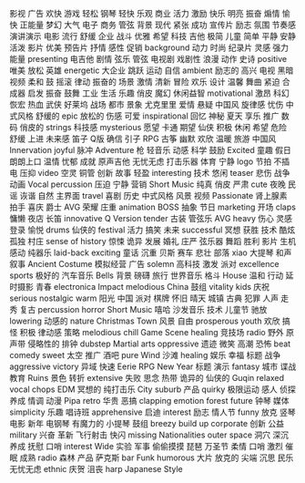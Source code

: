 影视 广告 欢快 游戏 轻松 钢琴 轻快 乐观 商业 活力 激励 快乐 明亮 振奋 煽情 愉快 正能量 梦幻 大气 电子 商务 管弦 背景 现代 紧张 成功 宣传片 励志 氛围 节奏感 演讲演示 电影 流行 舒缓 企业 战斗 优雅 希望 科技 吉他 极简 儿童 简单 平静 安静 活泼 影片 优美 预告片 抒情 感性 促销 background 动力 时尚 纪录片 灵感 强力 能量 presenting 电吉他 剧情 弦乐 管弦 电视剧 戏剧性 浪漫 动作 史诗 positive 唯美 放松 英雄 energetic 大企业 跳跃 运动 自信 ambient 励志的 高兴 电视 黑暗 视频 柔和 鼓 摇滚 律动 振奋的 场景 激情 清新 冒险 欢乐 设计 温馨 舞曲 紧迫 合成器 启发 振奋 鼓舞 工业 生活 乐趣 俏皮 魔幻 休闲益智 motivational 激昂 科幻 恢宏 热血 武侠 好莱坞 战场 都市 景象 尤克里里 爱情 悬疑 中国风 旋律感 忧伤 中式风格 舒缓的 epic 放松的 伤感 可爱 inspirational 回忆 神秘 夏天 享乐 推广 数码 俏皮的 strings 科技感 mysterious 愿望 卡通 期望 仙侠 积极 休闲 希望 危险 舒缓 上进 未来感 笛子 Q版 确信 引子 RPG 古筝 幽默 欢欣 温暖 旅游 中国风 Innervation joyful 脉冲 Adventure 枪 轻音乐 动感 科学 鼓励 Excited 童趣 假日 朗朗上口 温情 忧郁 成就 原声吉他 无忧无虑 打击乐器 体育 宁静 logo 节拍 不插电 压抑 video 空灵 铜管 创新 故事 轻盈 interesting 技术 悠闲 teaser 悲伤 战争 动画 Vocal percussion 压迫 宁静 营销 Short Music 纯真 俏皮 严肃 cute 夜晚 民谣 诙谐 自然 主界面 travel 喜剧 历史 中式风格 风景 视频 Passionate 肾上腺素 拍手 喜庆 爵士 AVG 荣耀 庄重 animation BOSS 抽象 节日 marketing 开场 claps 慵懒 夜店 长笛 innovative Q Version tender 古装 管弦乐 AVG heavy 伤心 灵感 登录 愉悦 drums 仙侠的 festival 活力 搞笑 未来 successful 冥想 获胜 技术 酷炫 孤独 村庄 sense of history 惊悚 诡异 发展 婚礼 庄严 弦乐器 舞蹈 胜利 影片 生机 感动 纯器乐 laid-back exciting 童话 沉重 贝斯 赛车 悲壮 部落 xiao 大提琴 和声 叙事 Ancient Costume 模拟经营 广告 solemn 高科技 激发 派对 excellence sports 极好的 汽车音乐 Bells 背景 磅礴 旅行 世界音乐 格斗 House 温和 行动 延时摄影 青春 electronica Impact melodious China 鼓组 vitality kids 庆祝 serious nostalgic warm 阳光 中国 派对 棋牌 怀旧 晴天 城镇 古典 犯罪 人声 走秀 复古 percussion horror Short Music 嘻哈 沙发音乐 技术 儿童节 驰放 lowering 动感的 nature Christmas Town 风景 自由 prosperous youth 欢欣 搞怪 积极 律动感 策略 melodious chill Game Scene healing 竞技场 radio 野外 原声带 侵略性的 排钟 dubstep Martial arts oppressive 遗迹 微笑 高潮 恐怖 beat comedy sweet 太空 推广 酒吧 pure Wind 沙滩 healing 娱乐 幸福 标题 战争 aggressive victory 异域 快速 Eerie RPG New Year 标题 演示 fantasy 城市 谍战 教育 Ruins 景色 转折 extensive 失败 思念 热带 诡异的 仙侠的 Guqin relaxed vocal chops EDM 冥想的 纯打击乐 City suburb 产品 quirky 极限运动 感人 侦探 养成 情调 动漫 Pipa retro 华贵 恶搞 clapping emotion forest future 钟琴 媒体 simplicity 乐趣 唱诗班 apprehensive 启迪 interest 励志 情人节 funny 放克 竖琴 电影 新年 电钢琴 有魔力的 小提琴 鼓组 breezy build up corporate 创新 公益 military 兴奋 革新 飞行射击 快闪 missing Nationalities outer space 洞穴 深沉 养成 抚慰 口哨 interest Wide 实验 军事 偷偷摸摸 琵琶 万圣节 柔情 口哨 激烈 催眠 成熟 radio 森林 产品 萨克斯 bar Funk humorous 大片 放克的 尖端 沉思 民乐 无忧无虑 ethnic 庆贺 沮丧 harp Japanese Style